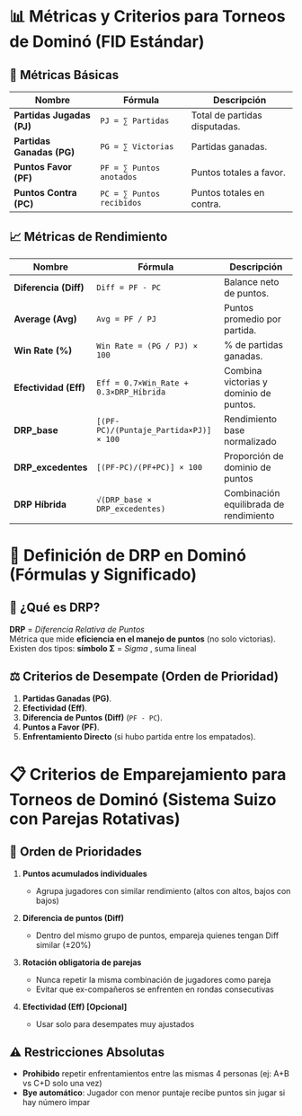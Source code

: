 # 📊 Métricas y Criterios para Torneos de Dominó (FID Estándar)

## 🔢 Métricas Básicas
| **Nombre**            | **Fórmula**                          | **Descripción**                                  |
|-----------------------|--------------------------------------|------------------------------------------------|
| **Partidas Jugadas (PJ)** | `PJ = ∑ Partidas`                | Total de partidas disputadas.                  |
| **Partidas Ganadas (PG)** | `PG = ∑ Victorias`               | Partidas ganadas.                              |
| **Puntos Favor (PF)**    | `PF = ∑ Puntos anotados`         | Puntos totales a favor.                        |
| **Puntos Contra (PC)**   | `PC = ∑ Puntos recibidos`        | Puntos totales en contra.                      |

## 📈 Métricas de Rendimiento
| **Nombre**            | **Fórmula**                          | **Descripción**                                  |
|-----------------------|--------------------------------------|------------------------------------------------|
| **Diferencia (Diff)** | `Diff = PF - PC`                   | Balance neto de puntos.                        |
| **Average (Avg)**     | `Avg = PF / PJ`                    | Puntos promedio por partida.                   |
| **Win Rate (%)**      | `Win Rate = (PG / PJ) × 100`       | % de partidas ganadas.                         |
| **Efectividad (Eff)** | `Eff = 0.7×Win_Rate + 0.3×DRP_Híbrida` | Combina victorias y dominio de puntos.        |
| **DRP_base**         | `[(PF-PC)/(Puntaje_Partida×PJ)] × 100`                                 | Rendimiento base normalizado               |
| **DRP_excedentes**   | `[(PF-PC)/(PF+PC)] × 100`                                              | Proporción de dominio de puntos            |
| **DRP Híbrida**      | `√(DRP_base × DRP_excedentes)`                                         | Combinación equilibrada de rendimiento     |

# 📌 Definición de DRP en Dominó (Fórmulas y Significado)

## 🔎 **¿Qué es DRP?**
**DRP** = *Diferencia Relativa de Puntos*  
Métrica que mide **eficiencia en el manejo de puntos** (no solo victorias). Existen dos tipos:
**símbolo Σ** = *Sigma* , suma lineal   
 


## ⚖️ Criterios de Desempate (Orden de Prioridad)
1. **Partidas Ganadas (PG)**.  
2. **Efectividad (Eff)**.  
3. **Diferencia de Puntos (Diff)** (`PF - PC`).  
4. **Puntos a Favor (PF)**.  
5. **Enfrentamiento Directo** (si hubo partida entre los empatados).  

# 📋 Criterios de Emparejamiento para Torneos de Dominó (Sistema Suizo con Parejas Rotativas)

## 🔄 Orden de Prioridades
1. **Puntos acumulados individuales**  
   - Agrupa jugadores con similar rendimiento (altos con altos, bajos con bajos)

2. **Diferencia de puntos (Diff)**  
   - Dentro del mismo grupo de puntos, empareja quienes tengan Diff similar (±20%)

3. **Rotación obligatoria de parejas**  
   - Nunca repetir la misma combinación de jugadores como pareja
   - Evitar que ex-compañeros se enfrenten en rondas consecutivas

4. **Efectividad (Eff) [Opcional]**  
   - Usar solo para desempates muy ajustados

## ⚠️ Restricciones Absolutas
- **Prohibido** repetir enfrentamientos entre las mismas 4 personas (ej: A+B vs C+D solo una vez)
- **Bye automático**: Jugador con menor puntaje recibe puntos sin jugar si hay número impar
